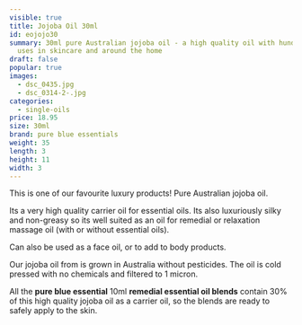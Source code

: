 ```yaml
---
visible: true
title: Jojoba Oil 30ml
id: eojojo30
summary: 30ml pure Australian jojoba oil - a high quality oil with hundreds of
  uses in skincare and around the home
draft: false
popular: true
images:
  - dsc_0435.jpg
  - dsc_0314-2-.jpg
categories:
  - single-oils
price: 18.95
size: 30ml
brand: pure blue essentials
weight: 35
length: 3
height: 11
width: 3
---
```

This is one of our favourite luxury products! Pure Australian jojoba oil.

Its a very high quality carrier oil for essential oils.  Its also luxuriously silky and non-greasy so its well suited as an oil for remedial or relaxation massage oil (with or without essential oils).

Can also be used as a face oil, or to add to body products.

Our jojoba oil from is grown in Australia without pesticides.  The oil is cold pressed with no chemicals and filtered to 1 micron. 

All the **pure blue essential** 10ml **remedial essential oil blends** contain 30% of this high quality jojoba oil as a carrier oil, so the blends are ready to safely apply to the skin.